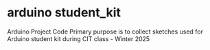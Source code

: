 # arduino student_kit
Arduino Project Code
  Primary purpose is to collect sketches used for Arduino student kit during CIT class - Winter 2025
